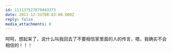 ```yaml
---
id: 111137527879443373
date: 2011-12-31T08:03:00.000Z
reply: false
media_attachments: 0
---
```


呵呵，想起来了，说什么叫我回去了不要相信家里面的人的传言，嗯，我确实不会相信的！！！ ​​​​

